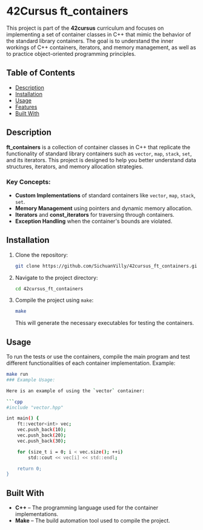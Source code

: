 # 42Cursus ft_containers

This project is part of the **42cursus** curriculum and focuses on implementing a set of container classes in C++ that mimic the behavior of the standard library containers. The goal is to understand the inner workings of C++ containers, iterators, and memory management, as well as to practice object-oriented programming principles.

## Table of Contents

- [Description](#description)
- [Installation](#installation)
- [Usage](#usage)
- [Features](#features)
- [Built With](#built-with)

## Description

**ft_containers** is a collection of container classes in C++ that replicate the functionality of standard library containers such as `vector`, `map`, `stack`, `set`, and its iterators. This project is designed to help you better understand data structures, iterators, and memory allocation strategies.

### Key Concepts:

- **Custom Implementations** of standard containers like `vector`, `map`, `stack`, `set`.
- **Memory Management** using pointers and dynamic memory allocation.
- **Iterators** and **const_iterators** for traversing through containers.
- **Exception Handling** when the container's bounds are violated.

## Installation

1. Clone the repository:

    ```bash
    git clone https://github.com/SichuanVilly/42cursus_ft_containers.git
    ```

2. Navigate to the project directory:

    ```bash
    cd 42cursus_ft_containers
    ```

3. Compile the project using `make`:

    ```bash
    make
    ```

    This will generate the necessary executables for testing the containers.

## Usage

To run the tests or use the containers, compile the main program and test different functionalities of each container implementation. Example:

```bash
make run
### Example Usage:

Here is an example of using the `vector` container:

```cpp
#include "vector.hpp"

int main() {
    ft::vector<int> vec;
    vec.push_back(10);
    vec.push_back(20);
    vec.push_back(30);

    for (size_t i = 0; i < vec.size(); ++i)
        std::cout << vec[i] << std::endl;

    return 0;
}
```
## Built With

- **C++** – The programming language used for the container implementations.
- **Make** – The build automation tool used to compile the project.

